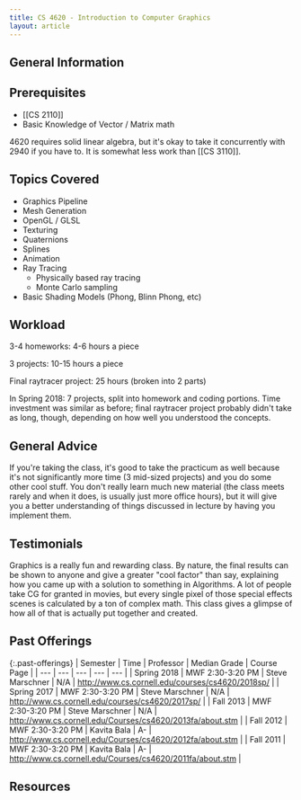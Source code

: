 ```yaml
---
title: CS 4620 - Introduction to Computer Graphics
layout: article
---
```


## General Information

## Prerequisites

- [[CS 2110]]
- Basic Knowledge of Vector / Matrix math

4620 requires solid linear algebra, but it's okay to take it concurrently with 2940 if you have to. It is somewhat less work than [[CS 3110]].

## Topics Covered

 - Graphics Pipeline
 - Mesh Generation
 - OpenGL / GLSL
 - Texturing
 - Quaternions
 - Splines
 - Animation
 - Ray Tracing
   - Physically based ray tracing
   - Monte Carlo sampling
 - Basic Shading Models (Phong, Blinn Phong, etc)

## Workload

3-4 homeworks: 4-6 hours a piece

3 projects: 10-15 hours a piece

Final raytracer project: 25 hours (broken into 2 parts)

In Spring 2018: 7 projects, split into homework and coding portions. Time investment was similar as before; final raytracer project probably didn't take as long, though, depending on how well you understood the concepts.

## General Advice

If you're taking the class, it's good to take the practicum as well because it's not significantly more time (3 mid-sized projects) and you do some other cool stuff. You don't really learn much new material (the class meets rarely and when it does, is usually just more office hours), but it will give you a better understanding of things discussed in lecture by having you implement them.

## Testimonials

Graphics is a really fun and rewarding class. By nature, the final results can be shown to anyone and give a greater "cool factor" than say, explaining how you came up with a solution to something in Algorithms. A lot of people take CG for granted in movies, but every single pixel of those special effects scenes is calculated by a ton of complex math. This class gives a glimpse of how all of that is actually put together and created.

## Past Offerings

{:.past-offerings}
| Semester | Time | Professor | Median Grade | Course Page |
| --- | --- | --- | --- | --- |
| Spring 2018 | MWF 2:30-3:20 PM | Steve Marschner | N/A | <http://www.cs.cornell.edu/courses/cs4620/2018sp/> |
| Spring 2017 | MWF 2:30-3:20 PM | Steve Marschner | N/A | <http://www.cs.cornell.edu/courses/cs4620/2017sp/> |
| Fall 2013 | MWF 2:30-3:20 PM | Steve Marschner | N/A | <http://www.cs.cornell.edu/Courses/cs4620/2013fa/about.stm> |
| Fall 2012 | MWF 2:30-3:20 PM | Kavita Bala | A- | <http://www.cs.cornell.edu/Courses/cs4620/2012fa/about.stm> |
| Fall 2011 | MWF 2:30-3:20 PM | Kavita Bala | A- | <http://www.cs.cornell.edu/Courses/cs4620/2011fa/about.stm> |

## Resources
